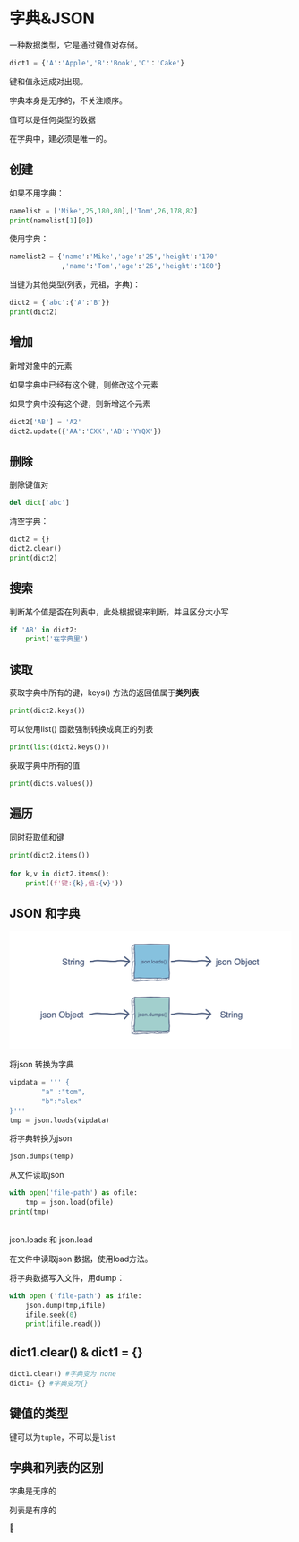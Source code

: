 # 字典&JSON

一种数据类型，它是通过键值对存储。

```python
dict1 = {'A':'Apple','B':'Book','C'：'Cake'}
```

键和值永远成对出现。

字典本身是无序的，不关注顺序。

值可以是任何类型的数据

在字典中，建必须是唯一的。

## 创建

如果不用字典：

```python
namelist = ['Mike',25,180,80],['Tom',26,178,82]
print(namelist[1][0])
```

使用字典：

```python
namelist2 = {'name':'Mike','age':'25','height':'170'
             ,'name':'Tom','age':'26','height':'180'}
```

当键为其他类型\(列表，元祖，字典\)：

```python
dict2 = {'abc':{'A':'B'}}
print(dict2)
```

## 增加

新增对象中的元素

如果字典中已经有这个键，则修改这个元素

如果字典中没有这个键，则新增这个元素

```python
dict2['AB'] = 'A2'
dict2.update({'AA':'CXK','AB':'YYQX'})
```

## 删除

删除键值对

```python
del dict['abc']
```

清空字典：

```python
dict2 = {}
dict2.clear()
print(dict2)
```

## 搜索

判断某个值是否在列表中，此处根据键来判断，并且区分大小写

```python
if 'AB' in dict2:
    print('在字典里')
```

## 读取

获取字典中所有的键，keys\(\) 方法的返回值属于**类列表**

```python
print(dict2.keys())
```

可以使用list\(\) 函数强制转换成真正的列表

```python
print(list(dict2.keys()))
```

获取字典中所有的值

```python
print(dicts.values())
```

## 遍历

同时获取值和键

```python
print(dict2.items())

for k,v in dict2.items():
    print((f'键:{k},值:{v}'))
```

## JSON 和字典

![](../.gitbook/assets/image%20%2815%29.png)

将json 转换为字典

```python
vipdata = ''' {
        "a" :"tom",
        "b":"alex"
}'''
tmp = json.loads(vipdata)
```

将字典转换为json

```python
json.dumps(temp)
```

从文件读取json

```python
with open('file-path') as ofile:
    tmp = json.load(ofile)
print(tmp)
    
```

json.loads 和 json.load 

在文件中读取json 数据，使用load方法。

将字典数据写入文件，用dump：

```python
with open ('file-path') as ifile:
    json.dump(tmp,ifile)
    ifile.seek(0)
    print(ifile.read())
```

## **dict1.clear\(\) & dict1 = {}**

```python
dict1.clear() #字典变为 none
dict1= {} #字典变为{}
```

## 键值的类型

键可以为`tuple`，不可以是`list`

## 字典和列表的区别

字典是无序的

列表是有序的



